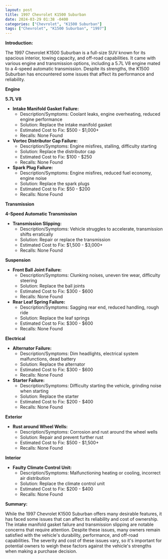 ```yaml
---
layout: post
title: 1997 Chevrolet K1500 Suburban
date: 2024-03-29 01:38 -0400
categories: ["Chevrolet", "K1500 Suburban"]
tags: ["Chevrolet", "K1500 Suburban", "1997"]
---
```

**Introduction:**

The 1997 Chevrolet K1500 Suburban is a full-size SUV known for its spacious interior, towing capacity, and off-road capabilities. It came with various engine and transmission options, including a 5.7L V8 engine mated to a 4-speed automatic transmission. Despite its strengths, the K1500 Suburban has encountered some issues that affect its performance and reliability.

**Engine**

**5.7L V8**

* **Intake Manifold Gasket Failure:**
    * Description/Symptoms: Coolant leaks, engine overheating, reduced engine performance
    * Solution: Replace the intake manifold gasket
    * Estimated Cost to Fix: $500 - $1,000+
    * Recalls: None Found
* **Vortec Distributor Cap Failure:**
    * Description/Symptoms: Engine misfires, stalling, difficulty starting
    * Solution: Replace the distributor cap
    * Estimated Cost to Fix: $100 - $250
    * Recalls: None Found
* **Spark Plug Failure:**
    * Description/Symptoms: Engine misfires, reduced fuel economy, engine noise
    * Solution: Replace the spark plugs
    * Estimated Cost to Fix: $50 - $200
    * Recalls: None Found

**Transmission**

**4-Speed Automatic Transmission**

* **Transmission Slipping:**
    * Description/Symptoms: Vehicle struggles to accelerate, transmission shifts erratically
    * Solution: Repair or replace the transmission
    * Estimated Cost to Fix: $1,500 - $3,000+
    * Recalls: None Found

**Suspension**

* **Front Ball Joint Failure:**
    * Description/Symptoms: Clunking noises, uneven tire wear, difficulty steering
    * Solution: Replace the ball joints
    * Estimated Cost to Fix: $300 - $600
    * Recalls: None Found
* **Rear Leaf Spring Failure:**
    * Description/Symptoms: Sagging rear end, reduced handling, rough ride
    * Solution: Replace the leaf springs
    * Estimated Cost to Fix: $300 - $600
    * Recalls: None Found

**Electrical**

* **Alternator Failure:**
    * Description/Symptoms: Dim headlights, electrical system malfunctions, dead battery
    * Solution: Replace the alternator
    * Estimated Cost to Fix: $300 - $600
    * Recalls: None Found
* **Starter Failure:**
    * Description/Symptoms: Difficulty starting the vehicle, grinding noise when starting
    * Solution: Replace the starter
    * Estimated Cost to Fix: $200 - $400
    * Recalls: None Found

**Exterior**

* **Rust around Wheel Wells:**
    * Description/Symptoms: Corrosion and rust around the wheel wells
    * Solution: Repair and prevent further rust
    * Estimated Cost to Fix: $500 - $1,500+
    * Recalls: None Found

**Interior**

* **Faulty Climate Control Unit:**
    * Description/Symptoms: Malfunctioning heating or cooling, incorrect air distribution
    * Solution: Replace the climate control unit
    * Estimated Cost to Fix: $200 - $400
    * Recalls: None Found

**Summary:**

While the 1997 Chevrolet K1500 Suburban offers many desirable features, it has faced some issues that can affect its reliability and cost of ownership. The intake manifold gasket failure and transmission slipping are notable concerns that require attention. Despite these issues, many owners remain satisfied with the vehicle's durability, performance, and off-road capabilities. The severity and cost of these issues vary, so it's important for potential owners to weigh these factors against the vehicle's strengths when making a purchase decision.
